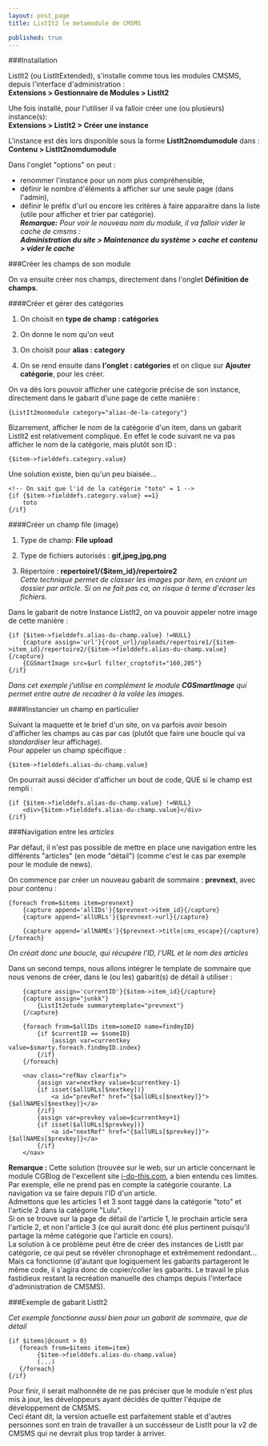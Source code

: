 ```yaml
---
layout: post_page
title: ListIt2 le metamodule de CMSMS

published: true
---
```


###Installation

ListIt2 (ou ListItExtended), s'installe comme tous les modules CMSMS, depuis l'interface d'administration :  
**Extensions > Gestionnaire de Modules > ListIt2**  

Uhe fois installé, pour l'utiliser il va falloir créer une (ou plusieurs) instance(s):  
**Extensions > ListIt2 > Créer une instance**  

L'instance est dès lors disponible sous la forme **ListIt2nomdumodule** dans :  
**Contenu > ListIt2nomdumodule**  

Dans l'onglet "options" on peut :  
- renommer l'instance pour un nom plus compréhensible,  
- définir le nombre d'éléments à afficher sur une seule page (dans l'admin),  
- définir le préfix d'url ou encore les critères à faire apparaitre dans la liste (utile pour afficher et trier par catégorie).  
_**Remarque:** Pour voir le nouveau nom du module, il va falloir vider le cache de cmsms :  
**Administration du site > Maintenance du système > cache et contenu > vider le cache**_

###Créer les champs de son module

On va ensuite créer nos champs, directement dans l'onglet **Définition de champs**.

####Créer et gérer des catégories

1. On choisit en **type de champ : catégories**

2. On donne le nom qu'on veut

3. On choisit pour **alias : category**

4. On se rend ensuite dans **l'onglet : catégories** et on clique sur **Ajouter catégorie**, pour les créer.

On va dès lors pouvoir afficher une catégorie précise de son instance, directement dans le gabarit d'une page de cette manière :

    {ListIt2monmodule category="alias-de-la-category"}
    
Bizarrement, afficher le nom de la catégorie d'un item, dans un gabarit ListIt2 est relativement compliqué.
En effet le code suivant ne va pas afficher le nom de la catégorie, mais plutôt son ID :
    
    {$item->fielddefs.category.value}
    
Une solution existe, bien qu'un peu biaisée... 
    
    <!-- On sait que l'id de la catégorie "toto" = 1 -->
    {if {$item->fielddefs.category.value} ==1}
        toto
    {/if}
    
####Créer un champ file (image)

01. Type de champ: **File upload**

02. Type de fichiers autorisés : **gif,jpeg,jpg,png**

03. Répertoire : **repertoire1/{$item_id}/repertoire2**  
_Cette technique permet de classer les images par item, en créant un dossier par article. Si on ne fait pas ca, on risque à terme d'écraser les fichiers._

Dans le gabarit de notre Instance ListIt2, on va pouvoir appeler notre image de cette manière :

    {if {$item->fielddefs.alias-du-champ.value} !=NULL}
        {capture assign='url'}{root_url}/uploads/repertoire1/{$item->item_id}/repertoire2/{$item->fielddefs.alias-du-champ.value}{/capture}
        {CGSmartImage src=$url filter_croptofit="160,205"}
    {/if} 
    
_Dans cet exemple j'utilise en complément le module **CGSmartImage** qui permet entre autre de recadrer à la volée les images._

####Instancier un champ en particulier

Suivant la maquette et le brief d'un site, on va parfois avoir besoin d'afficher les champs au cas par cas (plutôt que faire une boucle qui va _standardiser_ leur affichage).  
Pour appeler un champ spécifique : 

    {$item->fielddefs.alias-du-champ.value}
    
On pourrait aussi décider d'afficher un bout de code, QUE si le champ est rempli :

    {if {$item->fielddefs.alias-du-champ.value} !=NULL}
        <div>{$item->fielddefs.alias-du-champ.value}</div>
    {/if}

###Navigation entre les _articles_

Par défaut, il n'est pas possible de mettre en place une navigation entre les différents "articles" (en mode "détail") (comme c'est le cas par exemple pour le module de news).

On commence par créer un nouveau gabarit de sommaire : **prevnext**, avec pour contenu :

    {foreach from=$items item=prevnext}
        {capture append='allIDs'}{$prevnext->item_id}{/capture}
        {capture append='allURLs'}{$prevnext->url}{/capture}

        {capture append='allNAMEs'}{$prevnext->title|cms_escape}{/capture}
    {/foreach}

_On créait donc une boucle, qui récupère l'ID, l'URL et le nom des articles_

Dans un second temps, nous allons intégrer le template de sommaire que nous venons de créer, dans le (ou les) gabarit(s) de détail à utiliser :

        {capture assign='currentID'}{$item->item_id}{/capture}
		{capture assign="junkk"}
			{ListIt2etude summarytemplate="prevnext"}
		{/capture}

		{foreach from=$allIDs item=someID name=findmyID}
			{if $currentID == $someID}
				{assign var=currentkey value=$smarty.foreach.findmyID.index}
			{/if}
		{/foreach}

		<nav class="refNav clearfix">
			{assign var=nextkey value=$currentkey-1}
			{if isset($allURLs[$nextkey])}
				<a id="prevRef" href="{$allURLs[$nextkey]}">{$allNAMEs[$nextkey]}</a>
			{/if}
			{assign var=prevkey value=$currentkey+1}
			{if isset($allURLs[$prevkey])}
				<a id="nextRef" href="{$allURLs[$prevkey]}">{$allNAMEs[$prevkey]}</a>
			{/if}
		</nav>
        
**Remarque :** Cette solution (trouvée sur le web, sur un article concernant le module CGBlog de l'excellent site [i-do-this.com](http://www.i-do-this.com/blog/Prev-Next-links-in-CGBlog/57 "Lien vers l'article"), a bien entendu ces limites.  
Par exemple, elle ne prend pas en compte la catégorie courante. La navigation va se faire depuis l'ID d'un article.  
Admettons que les articles 1 et 3 sont taggé dans la catégorie "toto" et l'article 2 dans la catégorie "Lulu".  
Si on se trouve sur la page de détail de l'article 1, le prochain article sera l'article 2, et non l'article 3 (ce qui aurait donc été plus pertinent puisqu'il partage la même catégorie que l'article en cours).  
La solution à ce problème peut être de créer des instances de ListIt par catégorie, ce qui peut se révéler chronophage et extrêmement redondant...  
Mais ca fonctionne (d'autant que logiquement les gabarits partageront le même code, il s'agira donc de copier/coller les gabarits. Le travail le plus fastidieux restant la recréation manuelle des champs depuis l'interface d'administration de CMSMS).

###Exemple de gabarit ListIt2

_Cet exemple fonctionne aussi bien pour un gabarit de sommaire, que de détail_

    {if $items|@count > 0}
	   {foreach from=$items item=item}
            {$item->fielddefs.alias-du-champ.value}
            (...)
	   {/foreach}
    {/if}
    
Pour finir, il serait malhonnête de ne pas préciser que le module n'est plus mis à jour, les développeurs ayant décidés de quitter l'équipe de développement de CMSMS.  
Ceci étant dit, la version actuelle est parfaitement stable et d'autres personnes sont en train de travailler à un succésseur de ListIt pour la v2 de CMSMS qui ne devrait plus trop tarder à arriver.
    

